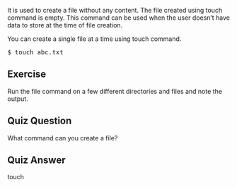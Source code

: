 It is used to create a file without any content. The file created using touch command is empty. This command can be used when the user doesn’t have data to store at the time of file creation.

 You can create a single file at a time using touch command.


 <pre>$ touch abc.txt</pre>

## Exercise

Run the file command on a few different directories and files and note the output.

## Quiz Question

What command can you create a file?

## Quiz Answer

touch